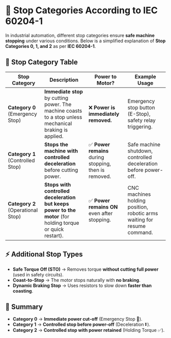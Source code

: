 # 🛑 Stop Categories According to IEC 60204-1

In industrial automation, different stop categories ensure **safe machine stopping** under various conditions. Below is a simplified explanation of **Stop Categories 0, 1, and 2** as per **IEC 60204-1**.

## 🚦 Stop Category Table

| **Stop Category** | **Description** | **Power to Motor?** | **Example Usage** |
|------------------|----------------|--------------------|------------------|
| **Category 0** (Emergency Stop) | **Immediate stop** by cutting power. The machine coasts to a stop unless mechanical braking is applied. | ❌ **Power is immediately removed.** | Emergency stop button (E-Stop), safety relay triggering. |
| **Category 1** (Controlled Stop) | **Stops the machine with controlled deceleration** before cutting power. | ✅ **Power remains** during stopping, then is removed. | Safe machine shutdown, controlled deceleration before power-off. |
| **Category 2** (Operational Stop) | **Stops with controlled deceleration but keeps power to the motor** (for holding torque or quick restart). | ✅ **Power remains ON** even after stopping. | CNC machines holding position, robotic arms waiting for resume command. |

## ⚡ Additional Stop Types
- **Safe Torque Off (STO)** → Removes torque **without cutting full power** (used in safety circuits).
- **Coast-to-Stop** → The motor stops naturally with **no braking**.
- **Dynamic Braking Stop** → Uses resistors to slow down **faster than coasting**.

## 🔹 Summary
- **Category 0** → **Immediate power cut-off** (Emergency Stop 🚨).
- **Category 1** → **Controlled stop before power-off** (Deceleration ⏬).
- **Category 2** → **Controlled stop with power retained** (Holding Torque ✅).

